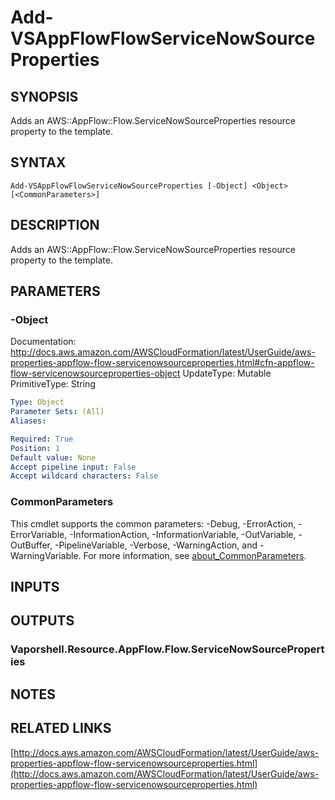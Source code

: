 # Add-VSAppFlowFlowServiceNowSourceProperties

## SYNOPSIS
Adds an AWS::AppFlow::Flow.ServiceNowSourceProperties resource property to the template.

## SYNTAX

```
Add-VSAppFlowFlowServiceNowSourceProperties [-Object] <Object> [<CommonParameters>]
```

## DESCRIPTION
Adds an AWS::AppFlow::Flow.ServiceNowSourceProperties resource property to the template.

## PARAMETERS

### -Object
Documentation: http://docs.aws.amazon.com/AWSCloudFormation/latest/UserGuide/aws-properties-appflow-flow-servicenowsourceproperties.html#cfn-appflow-flow-servicenowsourceproperties-object
UpdateType: Mutable
PrimitiveType: String

```yaml
Type: Object
Parameter Sets: (All)
Aliases:

Required: True
Position: 1
Default value: None
Accept pipeline input: False
Accept wildcard characters: False
```

### CommonParameters
This cmdlet supports the common parameters: -Debug, -ErrorAction, -ErrorVariable, -InformationAction, -InformationVariable, -OutVariable, -OutBuffer, -PipelineVariable, -Verbose, -WarningAction, and -WarningVariable. For more information, see [about_CommonParameters](http://go.microsoft.com/fwlink/?LinkID=113216).

## INPUTS

## OUTPUTS

### Vaporshell.Resource.AppFlow.Flow.ServiceNowSourceProperties
## NOTES

## RELATED LINKS

[http://docs.aws.amazon.com/AWSCloudFormation/latest/UserGuide/aws-properties-appflow-flow-servicenowsourceproperties.html](http://docs.aws.amazon.com/AWSCloudFormation/latest/UserGuide/aws-properties-appflow-flow-servicenowsourceproperties.html)

